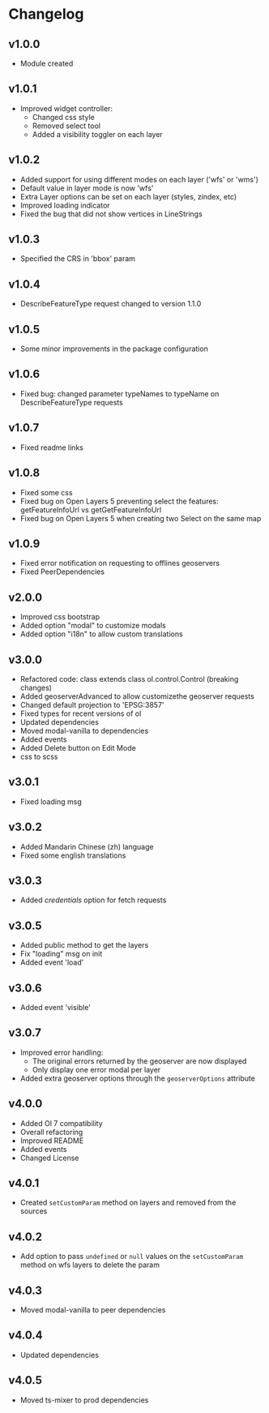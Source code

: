 # Changelog

## v1.0.0
* Module created

## v1.0.1
* Improved widget controller:
    - Changed css style
    - Removed select tool
    - Added a visibility toggler on each layer

## v1.0.2
* Added support for using different modes on each layer ('wfs' or 'wms')
* Default value in layer mode is now 'wfs'
* Extra Layer options can be set on each layer (styles, zindex, etc)
* Improved loading indicator
* Fixed the bug that did not show vertices in LineStrings

## v1.0.3
* Specified the CRS in 'bbox' param

## v1.0.4
* DescribeFeatureType request changed to version 1.1.0

## v1.0.5
* Some minor improvements in the package configuration

## v1.0.6
* Fixed bug: changed parameter typeNames to typeName on DescribeFeatureType requests

## v1.0.7
* Fixed readme links

## v1.0.8
* Fixed some css
* Fixed bug on Open Layers 5 preventing select the features: getFeatureInfoUrl vs getGetFeatureInfoUrl
* Fixed bug on Open Layers 5 when creating two Select on the same map

## v1.0.9
* Fixed error notification on requesting to offlines geoservers
* Fixed PeerDependencies

## v2.0.0
* Improved css bootstrap
* Added option "modal" to customize modals
* Added option "i18n" to allow custom translations

## v3.0.0
* Refactored code: class extends class ol.control.Control (breaking changes)
* Added geoserverAdvanced to allow customizethe geoserver requests
* Changed default projection to 'EPSG:3857'
* Fixed types for recent versions of ol
* Updated dependencies
* Moved modal-vanilla to dependencies
* Added events
* Added Delete button on Edit Mode
* css to scss

## v3.0.1
* Fixed loading msg

## v3.0.2
* Added Mandarin Chinese (zh) language
* Fixed some english translations

## v3.0.3
* Added _credentials_ option for fetch requests

## v3.0.5
* Added public method to get the layers
* Fix "loading" msg on init
* Added event 'load'

## v3.0.6
* Added event 'visible'

## v3.0.7
* Improved error handling:
    * The original errors returned by the geoserver are now displayed
    * Only display one error modal per layer
* Added extra geoserver options through the `geoserverOptions` attribute
    
## v4.0.0
* Added Ol 7 compatibility
* Overall refactoring
* Improved README
* Added events
* Changed License

## v4.0.1
* Created `setCustomParam` method on layers and removed from the sources

## v4.0.2
* Add option to pass `undefined` or `null` values on the `setCustomParam` method on wfs layers to delete the param

## v4.0.3
* Moved modal-vanilla to peer dependencies

## v4.0.4
* Updated dependencies

## v4.0.5
* Moved ts-mixer to prod dependencies
